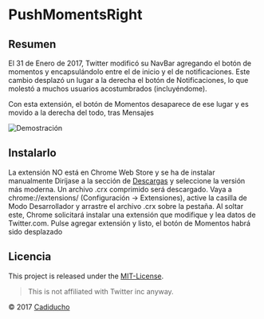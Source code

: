 PushMomentsRight
==========

## Resumen

El 31 de Enero de 2017, Twitter modificó su NavBar agregando el botón de momentos y encapsulándolo entre el de inicio y el de notificaciones.
Este cambio desplazó un lugar a la derecha el botón de Notificaciones, lo que molestó a muchos usuarios acostumbrados (incluyéndome).

Con esta extensión, el botón de Momentos desaparece de ese lugar y es movido a la derecha del todo, tras Mensajes

![Demostración](https://pbs.twimg.com/media/C3kvr5AWYAEWFhN.jpg "Demostración")
## Instalarlo

La extensión NO está en Chrome Web Store y se ha de instalar manualmente
Diríjase a la sección de [Descargas](https://github.com/Cadiducho/PushMomentsRight) y seleccione la versión más moderna. 
Un archivo .crx comprimido será descargado. Vaya a chrome://extensions/ (Configuración -> Extensiones), active la casilla de Modo Desarrollador y arrastre el archivo .crx sobre la pestaña.
Al soltar este, Chrome solicitará instalar una extensión que modifique y lea datos de Twitter.com. Pulse agregar extensión y listo, el botón de Momentos habrá sido desplazado

## Licencia

This project is released under the [MIT-License](https://github.com/Cadiducho/PushMomentsRight/blob/master/LICENSE).

> This is not affiliated with Twitter inc anyway.

© 2017 [Cadiducho](https://twitter.com/Cadiducho)
